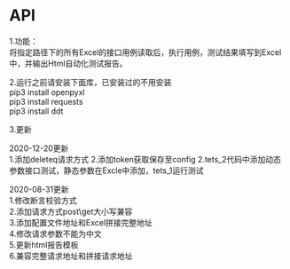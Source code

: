 # API

1.功能：  
将指定路径下的所有Excel的接口用例读取后，执行用例，测试结果填写到Excel中，并输出Html自动化测试报告。

2.运行之前请安装下面库，已安装过的不用安装  
pip3 install openpyxl  
pip3 install requests  
pip3 install ddt  

3.更新  

2020-12-20更新  
1.添加deleteq请求方式
2.添加token获取保存至config
2.tets_2代码中添加动态参数接口测试，静态参数在Excle中添加，tets_1运行测试


2020-08-31更新  
1.修改断言校验方式  
2.添加请求方式post\get大小写兼容  
3.添加配置文件地址和Excel拼接完整地址  
4.修改请求参数不能为中文  
5.更新html报告模板  
6.兼容完整请求地址和拼接请求地址  

